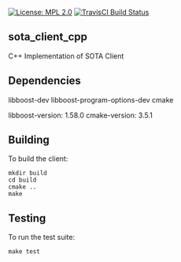 [![License: MPL 2.0](https://img.shields.io/badge/License-MPL%202.0-brightgreen.svg)](https://opensource.org/licenses/MPL-2.0)
[![TravisCI Build Status](https://travis-ci.org/advancedtelematic/sota_client_cpp.svg?branch=master)](https://travis-ci.org/advancedtelematic/sota_client_cpp)

sota_client_cpp
------

C++ Implementation of SOTA Client

Dependencies
------

libboost-dev
libboost-program-options-dev
cmake

libboost-version: 1.58.0
cmake-version: 3.5.1

Building
------

To build the client:

~~~
mkdir build
cd build
cmake ..
make
~~~

Testing
-----

To run the test suite:

~~~
make test
~~~
